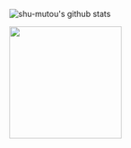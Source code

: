![shu-mutou's github stats](https://github-readme-stats.vercel.app/api?username=shu-mutou&count_private=true&show_icons=true)
<div style="display:inline">
<img src="https://shu.jp.net/img/github@shu-mutow.qr.png" height=200>
</div>

